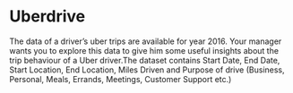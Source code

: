 # Uberdrive
The data of a driver’s uber trips are available for year 2016. Your manager wants you to explore this data to give him some useful insights about the trip behaviour of a Uber driver.The dataset contains Start Date, End Date, Start Location, End Location, Miles Driven and Purpose of drive (Business, Personal, Meals, Errands, Meetings, Customer Support etc.)


